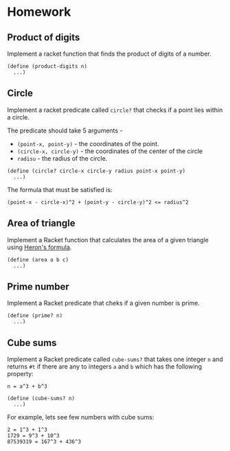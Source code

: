 # Homework

## Product of digits

Implement a racket function that finds the product of digits of a number.

```racket
(define (product-digits n)
  ...)
```

## Circle

Implement a racket predicate called `circle?` that checks if a point lies within a circle.

The predicate should take 5 arguments -

* `(point-x, point-y)` - the coordinates of the point.
* `(circle-x, circle-y)` - the coordinates of the center of the circle
* `radisu` - the radius of the circle.

```racket
(define (circle? circle-x circle-y radius point-x point-y)
  ...)
```

The formula that must be satisfied is:

```
(point-x - circle-x)^2 + (point-y - circle-y)^2 <= radius^2
```

## Area of triangle

Implement a Racket function that calculates the area of a given triangle using [Heron's formula](https://en.wikipedia.org/wiki/Heron%27s_formula).

```racket
(define (area a b c)
  ...)
```

## Prime number

Implement a Racket predicate that cheks if a given number is prime.

```racket
(define (prime? n)
  ...)
```

## Cube sums

Implement a Racket predicate called `cube-sums?` that takes one integer `n` and returns `#t` if there are any to integers `a` and `b` which has the following property:

```
n = a^3 + b^3
```

```racket
(define (cube-sums? n)
  ...)
```

For example, lets see few numbers with cube sums:

```
2 = 1^3 + 1^3
1729 = 9^3 + 10^3
87539319 = 167^3 + 436^3
```
